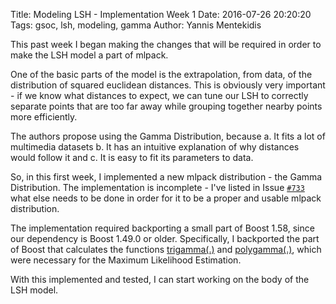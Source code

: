 Title: Modeling LSH - Implementation Week 1
Date: 2016-07-26 20:20:20
Tags: gsoc, lsh, modeling, gamma
Author: Yannis Mentekidis

This past week I began making the changes that will be required in order to make the LSH model a part of mlpack.

One of the basic parts of the model is the extrapolation, from data, of the distribution of squared euclidean distances. This is obviously very important - if we know what distances to expect, we can tune our LSH to correctly separate points that are too far away while grouping together nearby points more efficiently.

The authors propose using the Gamma Distribution, because
 a. It fits a lot of multimedia datasets
 b. It has an intuitive explanation of why distances would follow it and
 c. It is easy to fit its parameters to data.

So, in this first week, I implemented a new mlpack distribution - the Gamma Distribution. The implementation is incomplete - I've listed in Issue [`#733`][1] what else needs to be done in order for it to be a proper and usable mlpack distribution.

The implementation required backporting a small part of Boost 1.58, since our dependency is Boost 1.49.0 or older. Specifically, I backported the part of Boost that calculates the functions [trigamma(.)][2] and [polygamma(.)][3], which were necessary for the Maximum Likelihood Estimation.

With this implemented and tested, I can start working on the body of the LSH model.

[1]: https://github.com/mlpack/mlpack/issues/733
[2]: http://www.boost.org/doc/libs/1_58_0/libs/math/doc/html/math_toolkit/sf_gamma/trigamma.html
[3]: http://www.boost.org/doc/libs/1_58_0/libs/math/doc/html/math_toolkit/sf_gamma/polygamma.html